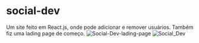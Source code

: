 # social-dev
Um site feito em React.js, onde pode adicionar e remover usuários.
Também fiz uma lading page de começo.
![Social-Dev-lading-page](https://user-images.githubusercontent.com/85517774/156639071-e55ac015-0685-4b7a-a119-fe9120ea72aa.png)
![Social_Dev](https://user-images.githubusercontent.com/85517774/156639089-b334524d-7207-4056-8b7e-2f45100907ad.png)
